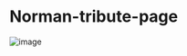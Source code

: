 # Norman-tribute-page


![image](https://user-images.githubusercontent.com/71688954/163726906-4c0e2f0e-bb0b-489f-89c5-874a05cc8330.png)
